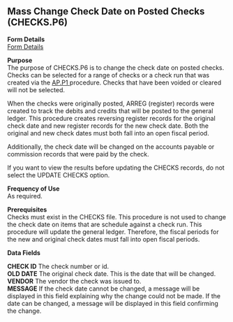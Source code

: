 ##  Mass Change Check Date on Posted Checks (CHECKS.P6)

<PageHeader />

**Form Details**  
[ Form Details ](CHECKS-P6-1/README.md)   

**Purpose**  
The purpose of CHECKS.P6 is to change the check date on posted checks. Checks can be selected for a range of checks or a check run that was created via the [ AP.P1 ](../../../../rover/AP-OVERVIEW/AP-REPORT/CHECKS-F5/AP-P1) procedure. Checks that have been voided or cleared will not be selected.   
  
When the checks were originally posted, ARREG (register) records were created
to track the debits and credits that will be posted to the general ledger.
This procedure creates reversing register records for the original check date
and new register records for the new check date. Both the original and new
check dates must both fall into an open fiscal period.  
  
Additionally, the check date will be changed on the accounts payable or
commission records that were paid by the check.  
  
If you want to view the results before updating the CHECKS records, do not
select the UPDATE CHECKS option.

**Frequency of Use**  
As required.

**Prerequisites**  
Checks must exist in the CHECKS file. This procedure is not used to change the
check date on items that are schedule against a check run. This procedure will
update the general ledger. Therefore, the fiscal periods for the new and
original check dates must fall into open fiscal periods.

**Data Fields**

**CHECK ID** The check number or id.  
**OLD DATE** The original check date. This is the date that will be changed.  
**VENDOR** The vendor the check was issued to.  
**MESSAGE** If the check date cannot be changed, a message will be displayed
in this field explaining why the change could not be made. If the date can be
changed, a message will be displayed in this field confirming the change.  
  
<badge text= "Version 8.10.57" vertical="middle" />

<PageFooter />